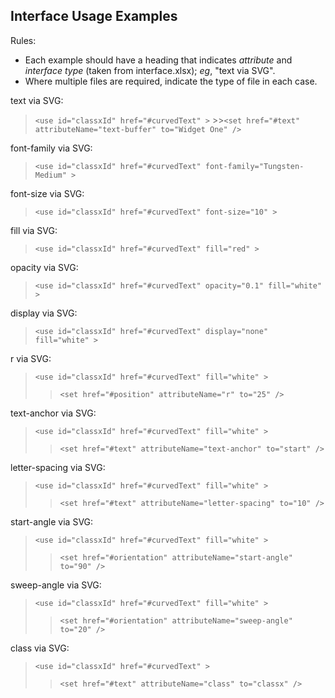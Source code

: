 Interface Usage Examples
-
Rules:
* Each example should have a heading that indicates *attribute* and *interface type* (taken from interface.xlsx); *eg*, "text via SVG".
* Where multiple files are required, indicate the type of file in each case.

text via SVG:
   >`<use id="classxId" href="#curvedText" >`
      >>`<set href="#text" attributeName="text-buffer" to="Widget One" />`

font-family via SVG:
   >`<use id="classxId" href="#curvedText" font-family="Tungsten-Medium" >`

font-size via SVG:
   >`<use id="classxId" href="#curvedText" font-size="10" >`

fill via SVG:
  >`<use id="classxId" href="#curvedText" fill="red" >`

opacity via SVG:
  >`<use id="classxId" href="#curvedText" opacity="0.1" fill="white" >`

display via SVG:
>`<use id="classxId" href="#curvedText" display="none" fill="white" >`

r via SVG:
>`<use id="classxId" href="#curvedText" fill="white" >`
>>`<set href="#position" attributeName="r" to="25" />`

text-anchor via SVG:
>`<use id="classxId" href="#curvedText" fill="white" >`
>>`<set href="#text" attributeName="text-anchor" to="start" />`

letter-spacing via SVG:
>`<use id="classxId" href="#curvedText" fill="white" >`
>>`<set href="#text" attributeName="letter-spacing" to="10" />`

start-angle via SVG:
>`<use id="classxId" href="#curvedText" fill="white" >`
>>`<set href="#orientation" attributeName="start-angle" to="90" />`

sweep-angle via SVG:
>`<use id="classxId" href="#curvedText" fill="white" >`
>>`<set href="#orientation" attributeName="sweep-angle" to="20" />`

class via SVG:
>`<use id="classxId" href="#curvedText" >`
>>`<set href="#text" attributeName="class" to="classx" />`

